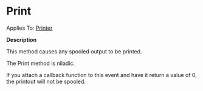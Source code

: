 




<h1 class="heading"><span class="name">Print</span></h1>

Applies To: [Printer](./printer.md)


**Description**


This method causes any spooled output to be printed.


The Print method is niladic.


If you attach a callback function to this event and have it return a value of 0, the printout will not be spooled.



